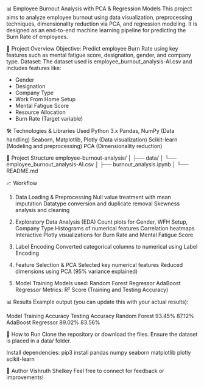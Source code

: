 📊 Employee Burnout Analysis with PCA & Regression Models
This project aims to analyze employee burnout using data visualization, preprocessing techniques, dimensionality reduction via PCA, and regression modeling. It is designed as an end-to-end machine learning pipeline for predicting the Burn Rate of employees.

🚀 Project Overview
Objective:
Predict employee Burn Rate using key features such as mental fatigue score, designation, gender, and company type.
Dataset:
The dataset used is employee_burnout_analysis-AI.csv and includes features like:
- Gender
- Designation
- Company Type
- Work From Home Setup
- Mental Fatigue Score
- Resource Allocation
- Burn Rate (Target variable)

🛠️ Technologies & Libraries Used
Python 3.x
Pandas, NumPy (Data handling)
Seaborn, Matplotlib, Plotly (Data visualization)
Scikit-learn (Modeling and preprocessing)
PCA (Dimensionality reduction)

📂 Project Structure
employee-burnout-analysis/
│
├── data/
│   └── employee_burnout_analysis-AI.csv
│
├── burnout_analysis.ipynb
│
└── README.md



📈 Workflow
1. Data Loading & Preprocessing
Null value treatment with mean imputation
Datatype conversion and duplicate removal
Skewness analysis and cleaning

2. Exploratory Data Analysis (EDA)
Count plots for Gender, WFH Setup, Company Type
Histograms of numerical features
Correlation heatmaps
Interactive Plotly visualizations for Burn Rate and Mental Fatigue Score

3. Label Encoding
Converted categorical columns to numerical using Label Encoding

4. Feature Selection & PCA
Selected key numerical features
Reduced dimensions using PCA (95% variance explained)

5. Model Training
Models used:
Random Forest Regressor
AdaBoost Regressor
Metrics:
R² Score (Training and Testing Accuracy)

📊 Results
Example output (you can update this with your actual results):

Model	            Training Accuracy	Testing Accuracy
Random Forest           93.45%	            87.12%
AdaBoost Regressor	    89.02%	            83.56%

📜 How to Run
Clone the repository or download the files.
Ensure the dataset is placed in a data/ folder.

Install dependencies:
pip3 install pandas numpy seaborn matplotlib plotly scikit-learn

📌 Author
Vishruth Shelkey
Feel free to connect for feedback or improvements!
